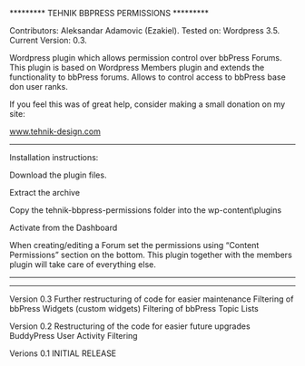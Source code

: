 ********* TEHNIK BBPRESS PERMISSIONS *********

Contributors: Aleksandar Adamovic (Ezakiel).
Tested on: Wordpress 3.5.
Current Version: 0.3.

Wordpress plugin which allows permission control over bbPress Forums. 
This plugin is based on Wordpress Members plugin and extends the functionality to bbPress forums.
Allows to control access to bbPress base don user ranks. 

If you feel this was of great help, consider making a small donation on my site:

www.tehnik-design.com

**********************************************

Installation instructions:

Download the plugin files.

Extract the archive

Copy the tehnik-bbpress-permissions folder into the wp-content\plugins

Activate from the Dashboard

When creating/editing a Forum set the permissions using “Content Permissions” section on the bottom. This plugin together with the members plugin will take care of everything else.

**********************************************

**********************************************
Version 0.3
Further restructuring of code for easier maintenance
Filtering of bbPress Widgets (custom widgets)
Filtering of bbPress Topic Lists

Version 0.2
Restructuring of the code for easier future upgrades
BuddyPress User Activity Filtering

Verions 0.1
INITIAL RELEASE

